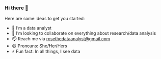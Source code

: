 ### Hi there 👋
Here are some ideas to get you started:

- 🔭 I’m a data analyst
- 👯 I’m looking to collaborate on everything about research/data analysis
- 📫 Reach me via rosethedataanalyst@gmail.com
- 😄 Pronouns: She/Her/Hers
- ⚡ Fun fact: In all things, I see data
